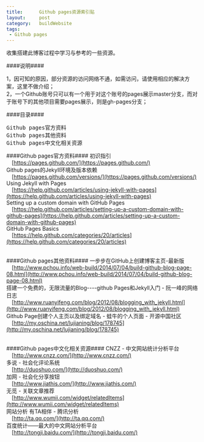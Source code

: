 ```yaml
--- 
title:      Github pages资源索引贴
layout:     post
category:   buildWebsite
tags: 
 - Github pages
---
```


收集搭建此博客过程中学习与参考的一些资源。

####说明####
<div class="article-description">
1，因可知的原因，部分资源的访问网络不通，如需访问，请使用相应的解决方案，这里不做介绍；
<br />
2，一个Github账号只可以有一个用于对这个账号的pages展示master分支，而对于账号下的其他项目需要pages展示，则是gh-pages分支；
</div>

####目录####
<pre>
Github pages官方资料
Github pages其他资料
Github pages中文化相关资源
</pre>
<!-- more -->

####Github pages官方资料####
初识指引
<br />&emsp;[https://pages.github.com/](https://pages.github.com/)
<br />
Github pages的Jekyll环境及版本依赖
<br />&emsp;[https://pages.github.com/versions/](https://pages.github.com/versions/)
<br />
Using Jekyll with Pages
<br />&emsp;[https://help.github.com/articles/using-jekyll-with-pages](https://help.github.com/articles/using-jekyll-with-pages)
<br />
Setting up a custom domain with GitHub Pages
<br />&emsp;[https://help.github.com/articles/setting-up-a-custom-domain-with-github-pages](https://help.github.com/articles/setting-up-a-custom-domain-with-github-pages)
<br />
GitHub Pages Basics
<br />&emsp;[https://help.github.com/categories/20/articles](https://help.github.com/categories/20/articles)
<br /><br />


####Github pages其他资料####
一步步在GitHub上创建博客主页-最新版
<br />&emsp;[http://www.pchou.info/web-build/2014/07/04/build-github-blog-page-08.html](http://www.pchou.info/web-build/2014/07/04/build-github-blog-page-08.html)
<br />
搭建一个免费的，无限流量的Blog----github Pages和Jekyll入门 - 阮一峰的网络日志
<br />&emsp;[http://www.ruanyifeng.com/blog/2012/08/blogging_with_jekyll.html](http://www.ruanyifeng.com/blog/2012/08/blogging_with_jekyll.html)
<br />
Github Page创建个人主页以及绑定域名 - 蛙牛的个人页面 - 开源中国社区
<br />&emsp;[http://my.oschina.net/lujianing/blog/178745](http://my.oschina.net/lujianing/blog/178745)
<br /><br />


####Github pages中文化相关资源####
CNZZ - 中文网站统计分析平台
<br />&emsp;[http://www.cnzz.com/](http://www.cnzz.com/)
<br />
多说 - 社会化评论系统
<br />&emsp;[http://duoshuo.com/](http://duoshuo.com/)
<br />
加网 - 社会化分享按钮
<br />&emsp;[http://www.jiathis.com/](http://www.jiathis.com/)
<br />
无觅 - 关联文章推荐
<br />&emsp;[http://www.wumii.com/widget/relatedItems](http://www.wumii.com/widget/relatedItems)
<br />
网站分析 有TA相伴 - 腾讯分析
<br />&emsp;[http://ta.qq.com/](http://ta.qq.com/)
<br />
百度统计——最大的中文网站分析平台
<br />&emsp;[http://tongji.baidu.com/](http://tongji.baidu.com/)